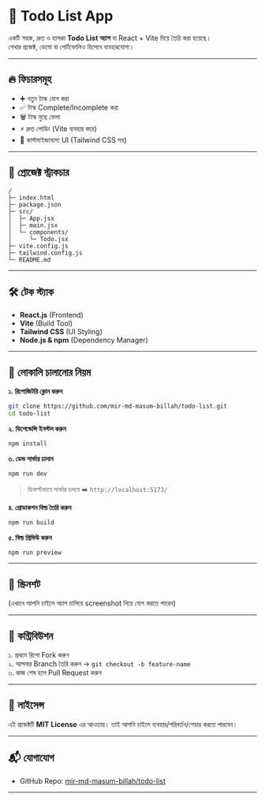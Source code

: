 # 📝 Todo List App 

একটি সহজ, দ্রুত ও হালকা **Todo List অ্যাপ** যা React + Vite দিয়ে তৈরি করা হয়েছে।  
শেখার প্রজেক্ট, ডেমো বা পোর্টফোলিও হিসেবে ব্যবহারযোগ্য।

---

## 🔥 ফিচারসমূহ
- ➕ নতুন টাস্ক যোগ করা
- ✅ টাস্ক Complete/Incomplete করা
- 🗑️ টাস্ক মুছে ফেলা
- ⚡ দ্রুত লোডিং (Vite ব্যবহার করে)
- 🎨 কাস্টমাইজযোগ্য UI (Tailwind CSS সহ)

---

## 📂 প্রোজেক্ট স্ট্রাকচার
```
/
├─ index.html
├─ package.json
├─ src/
│  ├─ App.jsx
│  ├─ main.jsx
│  └─ components/
│     └─ Todo.jsx
├─ vite.config.js
├─ tailwind.config.js
└─ README.md
```

---

## 🛠️ টেক স্ট্যাক
- **React.js** (Frontend)
- **Vite** (Build Tool)
- **Tailwind CSS** (UI Styling)
- **Node.js & npm** (Dependency Manager)

---

## 🚀 লোকালি চালানোর নিয়ম

**১. রিপোজিটরি ক্লোন করুন**  
```bash
git clone https://github.com/mir-md-masum-billah/todo-list.git
cd todo-list
```

**২. ডিপেন্ডেন্সি ইনস্টল করুন**  
```bash
npm install
```

**৩. ডেভ সার্ভার চালান**  
```bash
npm run dev
```
> ডিফল্টভাবে সার্ভার চলবে ➡️ `http://localhost:5173/`

**৪. প্রোডাকশন বিল্ড তৈরি করুন**  
```bash
npm run build
```

**৫. বিল্ড প্রিভিউ করুন**  
```bash
npm run preview
```

---

## 📸 স্ক্রিনশট
(এখানে আপনি চাইলে অ্যাপ চালিয়ে screenshot নিয়ে যোগ করতে পারেন)

---

## 🤝 কন্ট্রিবিউশন
১. প্রথমে রিপো Fork করুন  
২. আপনার Branch তৈরি করুন → `git checkout -b feature-name`  
৩. কাজ শেষ হলে Pull Request করুন  

---

## 📄 লাইসেন্স
এই প্রজেক্টটি **MIT License** এর আওতায়। তাই আপনি চাইলে ব্যবহার/পরিবর্তন/শেয়ার করতে পারবেন।

---

## 📬 যোগাযোগ
- GitHub Repo: [mir-md-masum-billah/todo-list](https://github.com/mir-md-masum-billah/todo-list)

---
